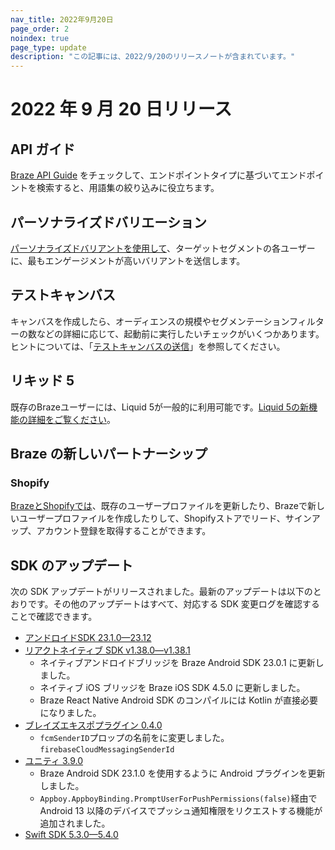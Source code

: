 ```yaml
---
nav_title: 2022年9月20日
page_order: 2
noindex: true
page_type: update
description: "この記事には、2022/9/20のリリースノートが含まれています。"
---
```


# 2022 年 9 月 20 日リリース

## API ガイド
[Braze API Guide]({{site.baseurl}}/api/home) をチェックして、エンドポイントタイプに基づいてエンドポイントを検索すると、用語集の絞り込みに役立ちます。

## パーソナライズドバリエーション
[パーソナライズドバリアントを使用して]({{site.baseurl}}/user_guide/engagement_tools/testing/multivariant_testing/create_multivariate_campaign/#optimizations)、ターゲットセグメントの各ユーザーに、最もエンゲージメントが高いバリアントを送信します。

## テストキャンバス
キャンバスを作成したら、オーディエンスの規模やセグメンテーションフィルターの数などの詳細に応じて、起動前に実行したいチェックがいくつかあります。ヒントについては、「[テストキャンバスの送信]({{site.baseurl}}/user_guide/engagement_tools/canvas/testing_canvases/sending_test_canvases/)」を参照してください。

## リキッド 5
既存のBrazeユーザーには、Liquid 5が一般的に利用可能です。[Liquid 5の新機能の詳細をご覧ください]({{site.baseurl}}/user_guide/personalization_and_dynamic_content/liquid#whats-new-with-liquid-5)。

## Braze の新しいパートナーシップ

### Shopify
[BrazeとShopifyでは]({{site.baseurl}}/partners/message_orchestration/channel_extensions/ecommerce/shopify/shopify/)、既存のユーザープロファイルを更新したり、Brazeで新しいユーザープロファイルを作成したりして、Shopifyストアでリード、サインアップ、アカウント登録を取得することができます。

## SDK のアップデート

次の SDK アップデートがリリースされました。最新のアップデートは以下のとおりです。その他のアップデートはすべて、対応する SDK 変更ログを確認することで確認できます。

- [アンドロイドSDK 23.1.0—23.12](https://github.com/braze-inc/braze-android-sdk/blob/master/CHANGELOG.md)
- [リアクトネイティブ SDK v1.38.0—v1.38.1](https://github.com/braze-inc/braze-expo-plugin/blob/main/CHANGELOG.md)
	- ネイティブアンドロイドブリッジを Braze Android SDK 23.0.1 に更新しました。
	- ネイティブ iOS ブリッジを Braze iOS SDK 4.5.0 に更新しました。
	- Braze React Native Android SDK のコンパイルには Kotlin が直接必要になりました。
- [ブレイズエキスポプラグイン 0.4.0](https://github.com/braze-inc/braze-expo-plugin/blob/main/CHANGELOG.md)
	- `fcmSenderID`プロップの名前をに変更しました。`firebaseCloudMessagingSenderId`
- [ユニティ 3.9.0](https://github.com/Appboy/appboy-unity-sdk/blob/master/CHANGELOG.md)
	- Braze Android SDK 23.1.0 を使用するように Android プラグインを更新しました。
	- `Appboy.AppboyBinding.PromptUserForPushPermissions(false)`経由で Android 13 以降のデバイスでプッシュ通知権限をリクエストする機能が追加されました。
- [Swift SDK 5.3.0—5.4.0](https://github.com/braze-inc/braze-swift-sdk/blob/main/CHANGELOG.md#540)
